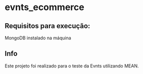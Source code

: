 # evnts_ecommerce

## Requisitos para execução:

MongoDB instalado na máquina

## Info

Este projeto foi realizado para o teste da Evnts utilizando MEAN.